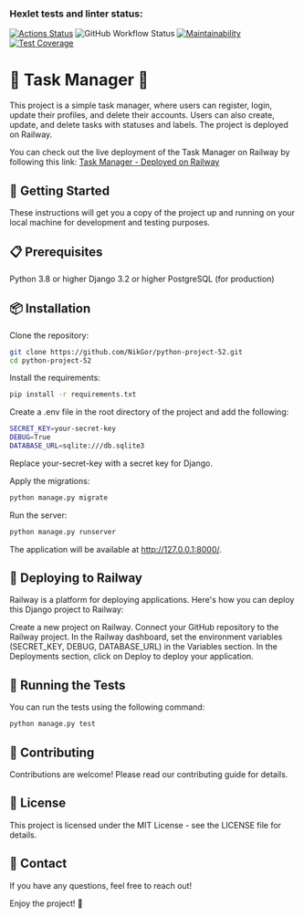 ### Hexlet tests and linter status:
[![Actions Status](https://github.com/NikGor/python-project-52/workflows/hexlet-check/badge.svg)](https://github.com/NikGor/python-project-52/actions)
![GitHub Workflow Status](https://github.com/NikGor/python-project-52/actions/workflows/python-app.yml/badge.svg)
[![Maintainability](https://api.codeclimate.com/v1/badges/c50951bb34435f5411b2/maintainability)](https://codeclimate.com/github/NikGor/python-project-52/maintainability)
[![Test Coverage](https://api.codeclimate.com/v1/badges/c50951bb34435f5411b2/test_coverage)](https://codeclimate.com/github/NikGor/python-project-52/test_coverage)

# 🌟 Task Manager 🌟
This project is a simple task manager, where users can register, login, update their profiles, and delete their 
accounts. Users can also create, update, and delete tasks with statuses and labels. The project is deployed on Railway.

You can check out the live deployment of the Task Manager on Railway by following this link: [Task Manager - Deployed on Railway](https://python-project-52-production.up.railway.app/)


## 🚀 Getting Started

These instructions will get you a copy of the project up and running on your local machine for development and testing purposes.

## 📋 Prerequisites

Python 3.8 or higher
Django 3.2 or higher
PostgreSQL (for production)

## 📦 Installation

Clone the repository:
``` bash
git clone https://github.com/NikGor/python-project-52.git
cd python-project-52
```
Install the requirements:
``` bash
pip install -r requirements.txt
```

Create a .env file in the root directory of the project and add the following:

``` bash
SECRET_KEY=your-secret-key
DEBUG=True
DATABASE_URL=sqlite:///db.sqlite3

```
Replace your-secret-key with a secret key for Django.

Apply the migrations:
``` bash
python manage.py migrate
```

Run the server:

``` bash
python manage.py runserver
```

The application will be available at http://127.0.0.1:8000/.

## 🚄 Deploying to Railway

Railway is a platform for deploying applications. Here's how you can deploy this Django project to Railway:

Create a new project on Railway.
Connect your GitHub repository to the Railway project.
In the Railway dashboard, set the environment variables (SECRET_KEY, DEBUG, DATABASE_URL) in the Variables section.
In the Deployments section, click on Deploy to deploy your application.

## 🧪 Running the Tests

You can run the tests using the following command:

``` bash
python manage.py test
```

## 🙌 Contributing
Contributions are welcome! Please read our contributing guide for details.

## 📃 License
This project is licensed under the MIT License - see the LICENSE file for details.

## 📧 Contact
If you have any questions, feel free to reach out!

Enjoy the project! 🎉